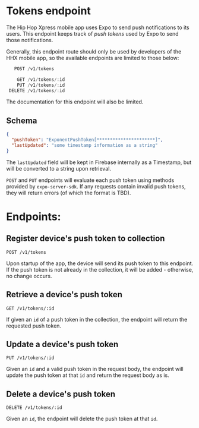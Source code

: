 # Tokens endpoint
The Hip Hop Xpress mobile app uses Expo to send push notifications to its users. This endpoint keeps track of *push tokens* used by Expo to send those notifications. 

Generally, this endpoint route should only be used by developers of the HHX mobile app, so the available endpoints are limited to those below:

```javascript
   POST /v1/tokens

    GET /v1/tokens/:id
    PUT /v1/tokens/:id
 DELETE /v1/tokens/:id
```

The documentation for this endpoint will also be limited.

## Schema
```json
{
  "pushToken": "ExponentPushToken[**********************]",
  "lastUpdated": "some timestamp information as a string"
}
```
The `lastUpdated` field will be kept in Firebase internally as a Timestamp, but will be converted to a string upon retrieval.

`POST` and `PUT` endpoints will evaluate each push token using methods provided by `expo-server-sdk`. If any requests contain invalid push tokens, they will return errors (of which the format is TBD).

# Endpoints:

## Register device's push token to collection
`POST /v1/tokens`

Upon startup of the app, the device will send its push token to this endpoint. If the push token is not already in the collection, it will be added - otherwise, no change occurs.


## Retrieve a device's push token
`GET /v1/tokens/:id`

If given an `id` of a push token in the collection, the endpoint will return the requested push token.

## Update a device's push token
`PUT /v1/tokens/:id`

Given an `id` and a valid push token in the request body, the endpoint will update the push token at that `id` and return the request body as is.

## Delete a device's push token
`DELETE /v1/tokens/:id`

Given an `id`, the endpoint will delete the push token at that `id`.
